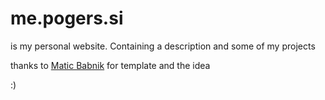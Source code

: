 # me.pogers.si
is my personal website. Containing a description and some of my projects

thanks to [Matic Babnik](https://github.com/MaticBabnik) for template and the idea

:)
